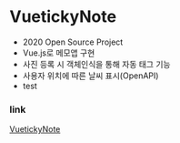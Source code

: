 # VuetickyNote
* 2020 Open Source Project 
* Vue.js로 메모앱 구현 
* 사진 등록 시 객체인식을 통해 자동 태그 기능
* 사용자 위치에 따른 날씨 표시(OpenAPI)
* test
### link
[VuetickyNote](https://vueticky-note-b08f1.web.app/)
